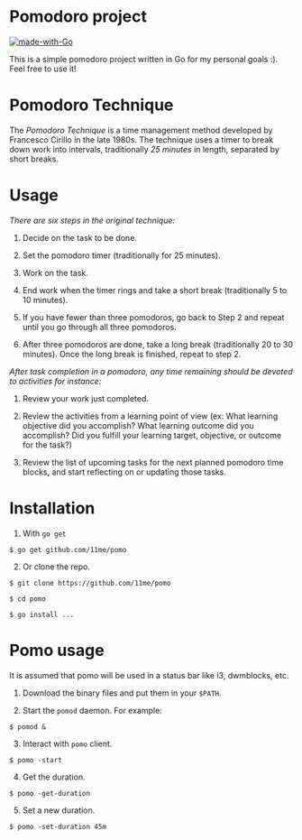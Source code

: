 # Pomodoro project
[![made-with-Go](https://img.shields.io/badge/Made%20with-Go-1f425f.svg)](http://golang.org)

This is a simple pomodoro project written in Go for my personal goals :).
Feel free to use it!

# Pomodoro Technique

The *Pomodoro Technique* is a time management method developed by Francesco
Cirillo in the late 1980s. The technique uses a timer to break down work into
intervals, traditionally *25 minutes* in length, separated by short breaks.

# Usage

*There are six steps in the original technique:*

1. Decide on the task to be done.

2. Set the pomodoro timer (traditionally for 25 minutes).

3. Work on the task.

4. End work when the timer rings and take a short break (traditionally 5 to 10
   minutes).

5. If you have fewer than three pomodoros, go back to Step 2 and repeat until
   you go through all three pomodoros.

6. After three pomodoros are done, take a long break (traditionally 20 to 30
   minutes). Once the long break is finished, repeat to step 2.


*After task completion in a pomodoro, any time remaining should be devoted to
activities for instance:*

1. Review your work just completed.

2. Review the activities from a learning point of view (ex: What learning
	 objective did you accomplish? What learning outcome did you accomplish? Did you
	 fulfill your learning target, objective, or outcome for the task?)

3. Review the list of upcoming tasks for the next planned pomodoro time blocks,
	 and start reflecting on or updating those tasks.

# Installation

1. With `go get`
```
$ go get github.com/11me/pomo
```
2. Or clone the repo.
```
$ git clone https://github.com/11me/pomo

$ cd pomo

$ go install ...
```


# Pomo usage

It is assumed that pomo will be used in a status bar like i3, dwmblocks, etc.

1. Download the binary files and put them in your `$PATH`.

2. Start the `pomod` daemon.
   For example:
```
$ pomod &
```
3. Interact with `pomo` client.
```
$ pomo -start
```
4. Get the duration.
```
$ pomo -get-duration
```
5. Set a new duration.
```
$ pomo -set-duration 45m
```
